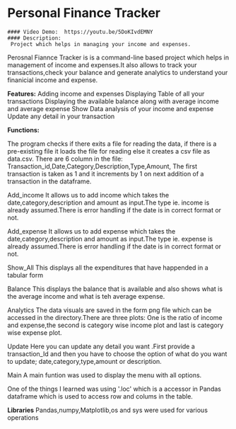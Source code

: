  # Personal Finance Tracker
    #### Video Demo:  https://youtu.be/5DoKIvdEMNY
    #### Description:
     Project which helps in managing your income and expenses.




Perosnal Fiannce Tracker is is a command-line based project  which helps in management of income and expenses.It also allows to track your transactions,check your balance and generate analytics to understand your finanicial income and expense.

**Features:**
 Adding income and expenses
 Displaying Table of all your transactions
 Displaying the available balance along with average income and average expense
 Show Data analysis of your income and expense
 Update any detail in your transaction


**Functions:**

   The program checks if there exits a file for reading the data, if there is a pre-existing file it loads the file for reading else it creates a csv file as data.csv.
   There are 6 column in the file: Transaction_id,Date,Category,Description,Type,Amount,
   The first transaction is taken as 1 and it increments by 1 on next addition of a transaction in the dataframe.

  Add_income
     It allows us to add income which takes the date,category,description and amount as input.The type ie. income is already assumed.There is error handling if the date is in correct format or not.

  Add_expense
     It allows us to add expense which takes the date,category,description and amount as input.The type ie. expense is already assumed.There is error handling if the date is in correct format or not.

  Show_All
     This displays all the expenditures that have happended in a tabular form


  Balance
  This displays the balance that is available and also shows what is the average income and what is teh average expense.

  Analytics
   The data visuals are saved in the form png file which can be accessed in the directory.There are three plots: One is the ratio of income and expense,the second is category wise income plot and last is category wise expense plot.

  Update
   Here you can update any detail you want .First provide a transaction_Id  and then you have to choose the option of what do you want to update;
   date,category,type,amount or description.

  Main
   A main funtion was used to display the menu with all options.

  One of the things I learned was using '.loc' which is a accessor in Pandas dataframe which is used to access row and colums in the table.

**Libraries**
  Pandas,numpy,Matplotlib,os and sys were used for various operations










